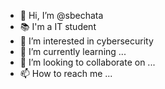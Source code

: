 - 👋 Hi, I’m @sbechata
- 📚 I'm a IT student
- 👀 I’m interested in cybersecurity
- 🌱 I’m currently learning ...
- 💞️ I’m looking to collaborate on ...
- 📫 How to reach me ...

<!---
sbechata/sbechata is a ✨ special ✨ repository because its `README.md` (this file) appears on your GitHub profile.
You can click the Preview link to take a look at your changes.
--->
